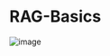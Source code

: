# RAG-Basics
![image](https://github.com/user-attachments/assets/c9e0af00-9c3e-41d8-8064-09b50758d56f)
